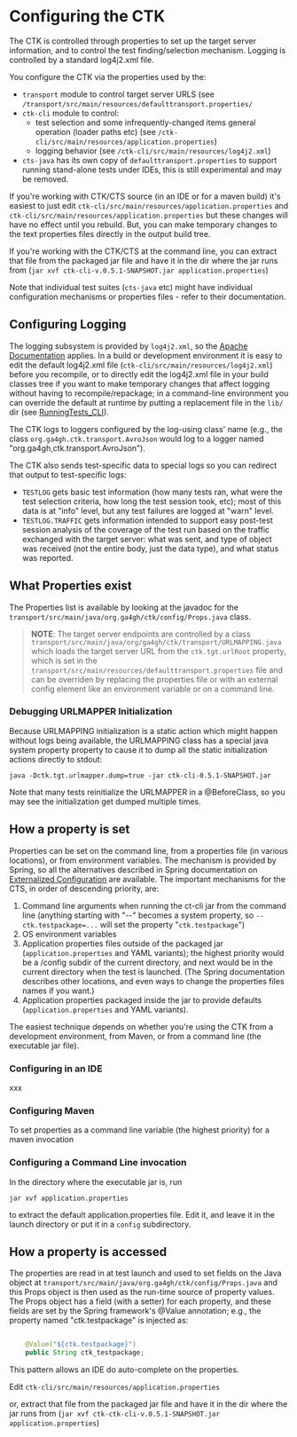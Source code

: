 # Configuring the CTK

The CTK is controlled through properties to set up the target server information, and to control the test finding/selection mechanism. Logging is controlled by a standard log4j2.xml file.

You configure the CTK via the properties used by the:

- `transport` module to control target server URLS (see `/transport/src/main/resources/defaulttransport.properties/`
- `ctk-cli` module to control:
	- test selection and some infrequently-changed items general operation (loader paths etc) (see `/ctk-cli/src/main/resources/application.properties`)
	- logging behavior (see `/ctk-cli/src/main/resources/log4j2.xml`)
- `cts-java` has its own copy of `defaulttransport.properties` to support running stand-alone tests under IDEs, this is still experimental and may be removed.


If you're working with CTK/CTS source (in an IDE or for a maven build) it's easiest to just edit `ctk-cli/src/main/resources/application.properties` and `ctk-cli/src/main/resources/application.properties` but these changes will have no effect until you rebuild. But, you can make temporary changes to the text properties files directly in the output build tree.

If you're working with the CTK/CTS at the command line, you can extract that file from the packaged jar file and have it in the dir where the jar runs from
(`jar xvf ctk-cli-v.0.5.1-SNAPSHOT.jar application.properties`)

Note that individual test suites (`cts-java` etc) might have individual configuration mechanisms or properties files - refer to their documentation.

## Configuring Logging

The logging subsystem is provided by `log4j2.xml`, so the [Apache Documentation](https://logging.apache.org/log4j/2.x/manual/configuration.html) applies. In a build or development environment it is easy to edit the default log4j2.xml file (`ctk-cli/src/main/resources/log4j2.xml`) before you recompile, or to directly edit the log4j2.xml file in your build classes tree if you want to make temporary changes that affect logging without having to recompile/repackage; in a command-line environment you can override the default at runtime by putting a replacement file in the `lib/` dir (see  [RunningTests_CLI](RunningTests_CLI.md)).

The CTK logs to loggers configured by the log-using class' name (e.g., the class `org.ga4gh.ctk.transport.AvroJson` would log to a logger named "org.ga4gh,ctk.transport.AvroJson").

The CTK also sends test-specific data to special logs so you can redirect that output to test-specific logs:

- `TESTLOG` gets basic test information (how many tests ran, what were the test selection criteria, how long the test session took, etc); most of this data is at "info" level, but any test failures are logged at "warn" level.
- `TESTLOG.TRAFFIC` gets information intended to support easy post-test session analysis of the coverage of the test run based on the traffic exchanged with the target server: what was sent, and type of object was received (not the entire body, just the data type), and what status was reported.

## What Properties exist

The Properties list is available by looking at the javadoc for the `transport/src/main/java/org.ga4gh/ctk/config/Props.java` class. 

> **NOTE**: The target server endpoints are controlled by a class `transport/src/main/java/org/ga4gh/ctk/transport/URLMAPPING.java` which loads the target server URL from the `ctk.tgt.urlRoot` property, which is set in the `transport/src/main/resources/defaulttransport.properties` file and can be overriden by replacing the properties file or with an external config element like an environment variable or on a command line.

### Debugging URLMAPPER Initialization

Because URLMAPPING initialization is a static action which might happen without logs being available, the URLMAPPING class has a special java system property property to cause it to dump all the static initialization actions directly to stdout:

`java -Dctk.tgt.urlmapper.dump=true -jar ctk-cli-0.5.1-SNAPSHOT.jar`

Note that many tests reinitialize the URLMAPPER in a @BeforeClass, so you may see the initialization get dumped multiple times.

## How a property is set
Properties can be set on the command line, from a properties file (in various locations), or from environment variables. The mechanism is provided by Spring, so all the alternatives described in Spring documentation on [Externalized Configuration](http://docs.spring.io/spring-boot/docs/current/reference/html/boot-features-external-config.html) are available. The important mechanisms for the CTS, in order of descending priority, are:

1. Command line arguments when running the ct-cli jar from the command line (anything starting with "--" becomes a system property, so `--ctk.testpackage=...` will set the property "`ctk.testpackage`")
1. OS environment variables
1. Application properties files outside of the packaged jar (`application.properties` and YAML variants); the highest priority would be a /config subdir of the current directory, and next would be in the current directory when the test is launched. (The Spring documentation describes other locations, and even ways to change the properties files names if you want.) 
1. Application properties packaged inside the jar to provide defaults (`application.properties` and YAML variants).

The easiest technique depends on whether you're using the CTK from a development environment, from Maven, or from a command line (the executable jar file). 

### Configuring in an IDE

xxx

### Configuring Maven


To set properties as a command line variable (the highest priority) for a maven invocation

### Configuring a Command Line invocation
In the directory where the executable jar is, run

`jar xvf application.properties`

to extract the default application.properties file. Edit it, and leave it in the launch directory or put it in a `config` subdirectory.

## How a property is accessed

 The properties are read in at test launch and used to set fields on the Java object at `transport/src/main/java/org.ga4gh/ctk/config/Props.java` and this Props object is then used as the run-time source of property values. The Props object has a field (with a setter) for each property, and these fields are set by the Spring framework's @Value annotation; e.g., the property named "ctk.testpackage" is injected as:

```java

    @Value("${ctk.testpackage}")
    public String ctk_testpackage;

```

This pattern allows an IDE do auto-complete on the properties.

Edit `ctk-cli/src/main/resources/application.properties`

or, extract that file from the packaged jar file and have it in the dir where the jar runs from
(`jar xvf ctk-ctk-cli-v.0.5.1-SNAPSHOT.jar application.properties`)